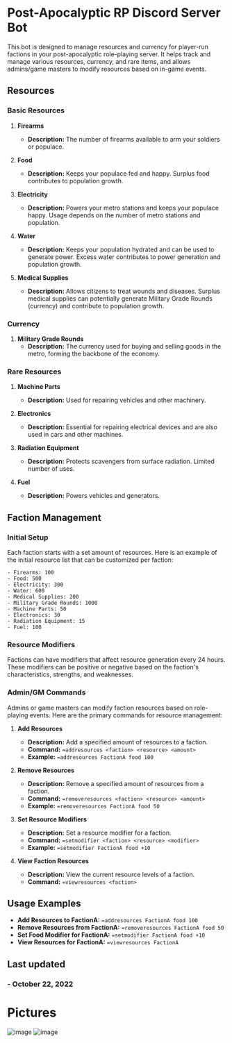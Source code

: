 # Post-Apocalyptic RP Discord Server Bot

This bot is designed to manage resources and currency for player-run factions in your post-apocalyptic role-playing server. It helps track and manage various resources, currency, and rare items, and allows admins/game masters to modify resources based on in-game events.

## Resources

### Basic Resources

1. **Firearms**
    - **Description:** The number of firearms available to arm your soldiers or populace.
  
2. **Food**
    - **Description:** Keeps your populace fed and happy. Surplus food contributes to population growth.

3. **Electricity**
    - **Description:** Powers your metro stations and keeps your populace happy. Usage depends on the number of metro stations and population.

4. **Water**
    - **Description:** Keeps your population hydrated and can be used to generate power. Excess water contributes to power generation and population growth.
  
5. **Medical Supplies**
    - **Description:** Allows citizens to treat wounds and diseases. Surplus medical supplies can potentially generate Military Grade Rounds (currency) and contribute to population growth.

### Currency

1. **Military Grade Rounds**
    - **Description:** The currency used for buying and selling goods in the metro, forming the backbone of the economy.

### Rare Resources

1. **Machine Parts**
    - **Description:** Used for repairing vehicles and other machinery.

2. **Electronics**
    - **Description:** Essential for repairing electrical devices and are also used in cars and other machines.

3. **Radiation Equipment**
    - **Description:** Protects scavengers from surface radiation. Limited number of uses.

4. **Fuel**
    - **Description:** Powers vehicles and generators.

## Faction Management

### Initial Setup

Each faction starts with a set amount of resources. Here is an example of the initial resource list that can be customized per faction:

```plaintext
- Firearms: 100
- Food: 500
- Electricity: 300
- Water: 600
- Medical Supplies: 200
- Military Grade Rounds: 1000
- Machine Parts: 50
- Electronics: 30
- Radiation Equipment: 15
- Fuel: 100
```

### Resource Modifiers

Factions can have modifiers that affect resource generation every 24 hours. These modifiers can be positive or negative based on the faction's characteristics, strengths, and weaknesses.

### Admin/GM Commands

Admins or game masters can modify faction resources based on role-playing events. Here are the primary commands for resource management:

1. **Add Resources**
    - **Description:** Add a specified amount of resources to a faction.
    - **Command:** `=addresources <faction> <resource> <amount>`
    - **Example:** `=addresources FactionA food 100`

2. **Remove Resources**
    - **Description:** Remove a specified amount of resources from a faction.
    - **Command:** `=removeresources <faction> <resource> <amount>`
    - **Example:** `=removeresources FactionA food 50`

3. **Set Resource Modifiers**
    - **Description:** Set a resource modifier for a faction.
    - **Command:** `=setmodifier <faction> <resource> <modifier>`
    - **Example:** `=setmodifier FactionA food +10`

4. **View Faction Resources**
    - **Description:** View the current resource levels of a faction.
    - **Command:** `=viewresources <faction>`

## Usage Examples

- **Add Resources to FactionA:** `=addresources FactionA food 100`
- **Remove Resources from FactionA:** `=removeresources FactionA food 50`
- **Set Food Modifier for FactionA:** `=setmodifier FactionA food +10`
- **View Resources for FactionA:** `=viewresources FactionA`

## Last updated
### - October 22, 2022

# Pictures
![image](https://github.com/user-attachments/assets/4e08b8fc-70a3-44d7-b6e5-de6053126d85)
![image](https://github.com/user-attachments/assets/05e8ceda-b980-4115-887c-bcf1bc021221)

